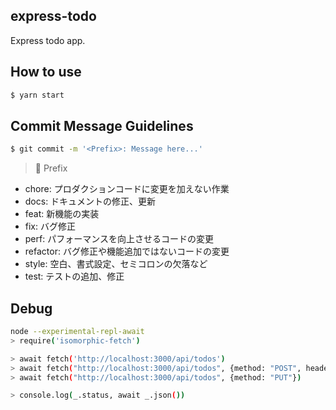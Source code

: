 ## express-todo
Express todo app.

## How to use

``` bash
$ yarn start
```

## Commit Message Guidelines

```bash
$ git commit -m '<Prefix>: Message here...'
```

> 🐥  Prefix

- chore: プロダクションコードに変更を加えない作業
- docs: ドキュメントの修正、更新
- feat: 新機能の実装
- fix: バグ修正
- perf: パフォーマンスを向上させるコードの変更
- refactor: バグ修正や機能追加ではないコードの変更
- style: 空白、書式設定、セミコロンの欠落など
- test: テストの追加、修正

## Debug
```bash
node --experimental-repl-await
> require('isomorphic-fetch')

> await fetch('http://localhost:3000/api/todos')
> await fetch("http://localhost:3000/api/todos", {method: "POST", headers: { "Content-Type": "application/json" }, body: JSON.stringify({ title: "test" })})
> await fetch("http://localhost:3000/api/todos", {method: "PUT"})

> console.log(_.status, await _.json())
```

